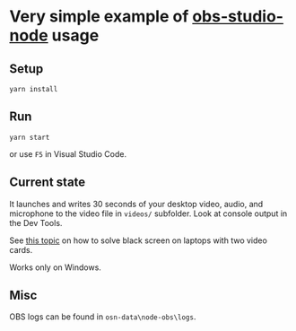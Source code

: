 # Very simple example of [obs-studio-node] usage

## Setup

```
yarn install
```

## Run

```
yarn start
```

or use `F5` in Visual Studio Code.

## Current state

It launches and writes 30 seconds of your desktop video, audio, and microphone to the video file in `videos/` subfolder. Look at console output in the Dev Tools.

See [this topic](https://obsproject.com/forum/threads/laptop-black-screen-when-capturing-read-here-first.5965/) on how to solve black screen on laptops with two video cards.

Works only on Windows.

## Misc

OBS logs can be found in `osn-data\node-obs\logs`.

[obs-studio-node]: https://github.com/stream-labs/obs-studio-node "libOBS (OBS Studio) for Node.JS, Electron and similar tools"
